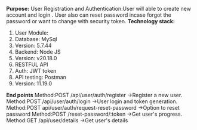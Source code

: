 **Purpose:** User Registration and Authentication:User will able to create new account and login . User also can reset password incase forgot the password or want to change with security token.
**Technology stack:**
1. User Module:
2. Database: MySql  
3. Version: 5.7.44
4. Backend: Node JS 
5. Version: v20.18.0
6. RESTFUL API
7. Auth: JWT token 
8. API testing: Postman
9. Version: 11.19.0

**End points**
Method:POST
 /api/user/auth/register →Register a new user.
Method:POST
	 /api/user/auth/login →User login and token generation.
Method:POST
api/user/auth/request-reset-password →Option to reset password
Method:POST
/reset-password/:token →Get user's progress.
Method:GET
/api/user/details →Get user's details


